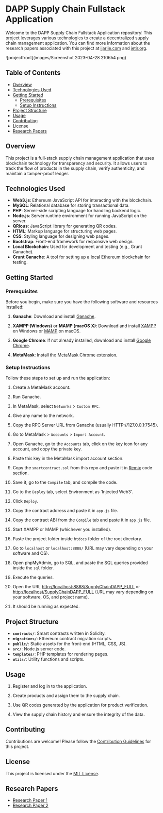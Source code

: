 # DAPP Supply Chain Fullstack Application

Welcome to the DAPP Supply Chain Fullstack Application repository! This project leverages various technologies to create a decentralized supply chain management application. You can find more information about the research papers associated with this project at [ijariie.com](https://ijariie.com/FormDetails.aspx?MenuScriptId=219507) and [jetir.org](https://www.jetir.org/papers/JETIR2303500.pdf).

![projectfront](images/Screenshot 2023-04-28 210654.png)


## Table of Contents

- [Overview](#overview)
- [Technologies Used](#technologies-used)
- [Getting Started](#getting-started)
  - [Prerequisites](#prerequisites)
  - [Setup Instructions](#setup-instructions)
- [Project Structure](#project-structure)
- [Usage](#usage)
- [Contributing](#contributing)
- [License](#license)
- [Research Papers](#research-papers)

## Overview

This project is a full-stack supply chain management application that uses blockchain technology for transparency and security. It allows users to track the flow of products in the supply chain, verify authenticity, and maintain a tamper-proof ledger.

## Technologies Used

- **Web3.js**: Ethereum JavaScript API for interacting with the blockchain.
- **MySQL**: Relational database for storing transactional data.
- **PHP**: Server-side scripting language for handling backend logic.
- **Node.js**: Server runtime environment for running JavaScript on the server.
- **QRious**: JavaScript library for generating QR codes.
- **HTML**: Markup language for structuring web pages.
- **CSS**: Styling language for designing web pages.
- **Bootstrap**: Front-end framework for responsive web design.
- **Local Blockchain**: Used for development and testing (e.g., Grunt Ganache).
- **Grunt Ganache**: A tool for setting up a local Ethereum blockchain for testing.

## Getting Started

### Prerequisites

Before you begin, make sure you have the following software and resources installed:

1. **Ganache**: Download and install [Ganache](https://www.trufflesuite.com/ganache).

2. **XAMPP (Windows)** or **MAMP (macOS X)**: Download and install [XAMPP](https://www.apachefriends.org/download.html) on Windows or [MAMP](https://www.mamp.info/en/windows/) on macOS.

3. **Google Chrome**: If not already installed, download and install [Google Chrome](https://www.google.com/chrome/).

4. **MetaMask**: Install the [MetaMask Chrome extension](https://chrome.google.com/webstore/detail/metamask/nkbihfbeogaeaoehlefnkodbefgpgknn).

### Setup Instructions

Follow these steps to set up and run the application:

1. Create a MetaMask account.

2. Run Ganache.

3. In MetaMask, select `Networks` > `Custom RPC`.

4. Give any name to the network.

5. Copy the RPC Server URL from Ganache (usually HTTP://127.0.0.1:7545).

6. Go to MetaMask > `Accounts` > `Import Account`.

7. Open Ganache, go to the `Accounts` tab, click on the key icon for any account, and copy the private key.

8. Paste this key in the MetaMask import account section.

9. Copy the `smartcontract.sol` from this repo and paste it in [Remix](https://remix.ethereum.org/) code section.

10. Save it, go to the `Compile` tab, and compile the code.

11. Go to the `Deploy` tab, select Environment as 'Injected Web3'.

12. Click `Deploy`.

13. Copy the contract address and paste it in `app.js` file.

14. Copy the contract ABI from the `Compile` tab and paste it in `app.js` file.

15. Start XAMPP or MAMP (whichever you installed).

16. Paste the project folder inside `htdocs` folder of the root directory.

17. Go to `localhost` or `localhost:8888/` (URL may vary depending on your software and OS).

18. Open phpMyAdmin, go to SQL, and paste the SQL queries provided inside the `sql` folder.

19. Execute the queries.

20. Open the URL [http://localhost:8888/SupplyChainDAPP_FULL](http://localhost:8888/SupplyChainDAPP_FULL) or [http://localhost/SupplyChainDAPP_FULL](http://localhost/SupplyChainDAPP_FULL) (URL may vary depending on your software, OS, and project name).

21. It should be running as expected.

## Project Structure

- **`contracts/`**: Smart contracts written in Solidity.
- **`migrations/`**: Ethereum contract migration scripts.
- **`public/`**: Static assets for the front-end (HTML, CSS, JS).
- **`src/`**: Node.js server code.
- **`templates/`**: PHP templates for rendering pages.
- **`utils/`**: Utility functions and scripts.

## Usage

1. Register and log in to the application.

2. Create products and assign them to the supply chain.

3. Use QR codes generated by the application for product verification.

4. View the supply chain history and ensure the integrity of the data.

## Contributing

Contributions are welcome! Please follow the [Contribution Guidelines](CONTRIBUTING.md) for this project.

## License

This project is licensed under the [MIT License](LICENSE).

## Research Papers

- [Research Paper 1](https://ijariie.com/FormDetails.aspx?MenuScriptId=219507)
- [Research Paper 2](https://www.jetir.org/papers/JETIR2303500.pdf)

